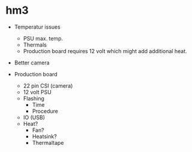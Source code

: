 # hm3


* Temperatur issues
  * PSU max. temp.
  * Thermals
  * Production board requires 12 volt which might add additional heat.
* Better camera


* Production board
  * 22 pin CSI (camera)
  * 12 volt PSU
  * Flashing
    * Time
    * Procedure
  * IO (USB)
  * Heat?
    * Fan?
    * Heatsink?
    * Thermaltape

